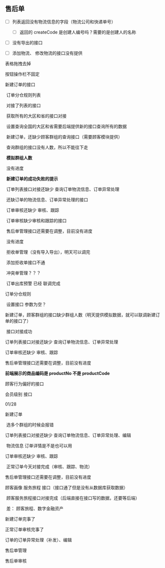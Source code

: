 ## 售后单

- [ ] 列表返回没有物流信息的字段（物流公司和快递单号）
    - [ ] 返回的  createCode 是创建人编号吗？需要的是创建人的名称
- [ ] 没有导出的接口
- [ ] 添加物流、 修改物流的接口没有提供





表格拖拽去掉

按钮操作栏不固定





新建订单的接口





​		   订单分仓规则列表 

​					对接了列表的接口

​					获取所有的大区和省的接口对接

​					设置查询全国的大区和省需要后端提供新的接口查询所有的数据

​            新建订单，还缺少顾客群组的查询接口（需要顾客模块提供）

​				     查询群组的接口没有人数，所以不能往下走

​					**模拟群组人数**

​					 没有进度

​					**新建订单的成功失败的提示**

​            订单列表接口对接还缺少 查询订单物流信息、订单异常处理

​					还缺订单的物流信息、订单异常处理的接口

​            订单审核还缺少 审核、跟踪

​					订单审核缺少审核和跟踪的接口

​            售后单管理接口还需要在调整，目前没有进度

​					没有进度

​            拒收单管理（没有导入导出），明天可以调完

​					添加拒收单接口不通

​			冲突单管理？？？

​             订单出库预警 已经 联调完成





订单分仓规则

​	设置接口 参数为空？

新建订单，顾客群组的接口缺少群组人数（明天提供模拟数据，就可以联调新建订单的接口了）

​	接口对接成功

订单列表接口对接还缺少 查询订单物流信息、订单异常处理



订单审核还缺少 审核、跟踪



售后单管理接口还需要在调整，目前没有进度



**前端展示的商品编码是 productNo 不是 productCode**





顾客行为偏好的接口

会员级别  接口

 

01/28

新建订单

​	选多个群组的时候会报错

订单列表接口对接还缺少 查询订单物流信息、订单异常处理、编辑

​	物流信息   订单详情是不是也可以用

订单审核还缺少 审核、跟踪

​	正常订单今天对接完成（审核、跟踪、物流）

售后单管理接口还需要在调整，目前没有进度





顾客画像 服务旅程 接口（接口通了但是没有从数据库获取数据）

​	顾客服务旅程接口对接完成（后端直接在接口写的数据，还要等后端）

​	差： 顾客旅程、数字金融资产





新建订单完事了

正常订单审核完事了



订单的订单异常处理（补发）、编辑

售后单管理

售后单审核













